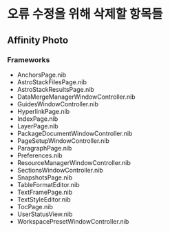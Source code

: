 # 오류 수정을 위해 삭제할 항목들

##

## Affinity Photo

### Frameworks

 - AnchorsPage.nib
 - AstroStackFilesPage.nib
 - AstroStackResultsPage.nib
 - DataMergeManagerWindowController.nib
 - GuidesWindowController.nib
 - HyperlinkPage.nib
 - IndexPage.nib
 - LayerPage.nib
 - PackageDocumentWindowController.nib
 - PageSetupWindowController.nib
 - ParagraphPage.nib
 - Preferences.nib
 - ResourceManagerWindowController.nib
 - SectionsWindowController.nib
 - SnapshotsPage.nib
 - TableFormatEditor.nib
 - TextFramePage.nib
 - TextStyleEditor.nib
 - TocPage.nib
 - UserStatusView.nib
 - WorkspacePresetWindowController.nib

##
